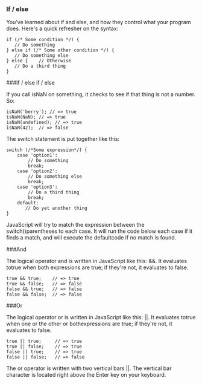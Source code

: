 ### If / else

You've learned about if and else, and how they control what your program does. Here's a quick refresher on the syntax:
 ```
if (/* Some condition */) {
    // Do something
} else if (/* Some other condition */) {
    // Do something else
} else {    // Otherwise
    // Do a third thing
}    
```

###If / else if / else

If you call isNaN on something, it checks to see if that thing is not a number. So:
```
isNaN('berry'); // => true
isNaN(NaN); // => true
isNaN(undefined); // => true
isNaN(42);  // => false
```

The switch statement is put together like this:

```
switch (/*Some expression*/) {
    case 'option1':
        // Do something
        break;
    case 'option2':
        // Do something else
        break;
    case 'option3':
        // Do a third thing
        break;
    default:
       // Do yet another thing
}
```

JavaScript will try to match the expression between the switch()parentheses to each case. It will run the code below each case if it finds a match, and will execute the defaultcode if no match is found.

###And

The logical operator and is written in JavaScript like this: &&. It evaluates totrue when both expressions are true; if they're not, it evaluates to false.

```
true && true;    // => true
true && false;   // => false
false && true;   // => false
false && false;  // => false
```

###Or

The logical operator or is written in JavaScript like this: ||. It evaluates totrue when one or the other or bothexpressions are true; if they're not, it evaluates to false.


```
true || true;     // => true
true || false;    // => true
false || true;    // => true
false || false;   // => false
```
The or operator is written with two vertical bars ||. The vertical bar character is located right above the Enter key on your keyboard.

